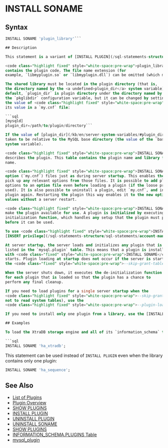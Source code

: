 # INSTALL SONAME

## Syntax

```sql
INSTALL SONAME 'plugin_library'```

## Description

This statement is a variant of [INSTALL PLUGIN](/sql-statements-structure/sql-statements/administrative-sql-statements/plugin-sql-statements/install-plugin). It installs <strong>all</strong> [plugins](/kb/en/mariadb-plugins/) from a given `plugin_library`. See [INSTALL PLUGIN](/sql-statements-structure/sql-statements/administrative-sql-statements/plugin-sql-statements/install-plugin) for details.

<code class="highlight fixed" style="white-space:pre-wrap">plugin_library</code> is the name of the shared library that
contains the plugin code. The file name extension (for
example, `libmyplugin.so` or `libmyplugin.dll`) can be omitted (which makes the statement look the same on all architectures).

The shared library must be located in the plugin directory (that is,
the directory named by the <a undefined>plugin_dir</a> system variable). The library must be in the plugin directory itself, not in a subdirectory. By
default, `plugin_dir` is plugin directory under the directory named by
the `pkglibdir` configuration variable, but it can be changed by setting
the value of <code class="highlight fixed" style="white-space:pre-wrap">plugin_dir</code> at server startup. For example, set
its value in a `my.cnf` file:

```sql
[mysqld]
plugin_dir=/path/to/plugin/directory```

If the value of [plugin_dir](/kb/en/server-system-variables/#plugin_dir) is a relative path name, it is
taken to be relative to the MySQL base directory (the value of the `basedir`
system variable).

<code class="highlight fixed" style="white-space:pre-wrap">INSTALL SONAME</code> adds one or more lines to the `mysql.plugin` table that
describes the plugin. This table contains the plugin name and library file
name.

<code class="highlight fixed" style="white-space:pre-wrap">INSTALL SONAME</code> causes the server to read
option (`my.cnf`) files just as during server startup. This enables the plugin to
pick up any relevant options from those files. It is possible to add plugin
options to an option file even before loading a plugin (if the loose prefix is
used). It is also possible to uninstall a plugin, edit `my.cnf`, and install the
plugin again. Restarting the plugin this way enables it to the new option
values without a server restart.

<code class="highlight fixed" style="white-space:pre-wrap">INSTALL SONAME</code> also loads and initializes the plugin code to
make the plugin available for use. A plugin is initialized by executing its
initialization function, which handles any setup that the plugin must perform
before it can be used.

To use <code class="highlight fixed" style="white-space:pre-wrap">INSTALL SONAME</code>, you must have the
[INSERT privilege](/sql-statements-structure/sql-statements/account-management-sql-commands/grant) for the `mysql.plugin` table.

At server startup, the server loads and initializes any plugin that is
listed in the `mysql.plugin` table. This means that a plugin is installed
with <code class="fixed" style="white-space:pre-wrap">INSTALL SONAME</code> only once, not every time the server
starts. Plugin loading at startup does not occur if the server is started with
the <code class="fixed" style="white-space:pre-wrap">--skip-grant-tables</code> option.

When the server shuts down, it executes the de-initialization function
for each plugin that is loaded so that the plugin has a chance to
perform any final cleanup.

If you need to load plugins for a single server startup when the
<code class="highlight fixed" style="white-space:pre-wrap">--skip-grant-tables</code> option is given (which tells the server
not to read system tables), use the 
<code class="highlight fixed" style="white-space:pre-wrap">--plugin-load</code> [mysqld option](/kb/en/mysqld-options-full-list/).

If you need to install only one plugin from a library, use the [INSTALL PLUGIN](/sql-statements-structure/sql-statements/administrative-sql-statements/plugin-sql-statements/install-plugin) statement.

## Examples

To load the XtraDB storage engine and all of its `information_schema` tables with one statement, use

```sql
INSTALL SONAME 'ha_xtradb';
```

This statement can be used instead of `INSTALL PLUGIN` even when the library contains only one plugin:

```sql
INSTALL SONAME 'ha_sequence';
```

## See Also

- [List of Plugins](/columns-storage-engines-and-plugins/plugins/information-on-plugins/list-of-plugins)
- [Plugin Overview](/columns-storage-engines-and-plugins/plugins/plugin-overview)
- [SHOW PLUGINS](/sql-statements-structure/sql-statements/administrative-sql-statements/show/show-plugins)
- [INSTALL PLUGIN](/sql-statements-structure/sql-statements/administrative-sql-statements/plugin-sql-statements/install-plugin)
- [UNINSTALL PLUGIN](/sql-statements-structure/sql-statements/administrative-sql-statements/plugin-sql-statements/uninstall-plugin)
- [UNINSTALL SONAME](/sql-statements-structure/sql-statements/administrative-sql-statements/plugin-sql-statements/uninstall-soname)
- [SHOW PLUGINS](/sql-statements-structure/sql-statements/administrative-sql-statements/show/show-plugins)
- [INFORMATION_SCHEMA.PLUGINS Table](/sql-statements-structure/sql-statements/administrative-sql-statements/system-tables/information-schema/information-schema-tables/plugins-table-information-schema)
- [mysql_plugin](/clients-utilities/mysql_plugin)